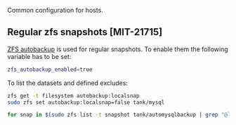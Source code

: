 Common configuration for hosts.

## Regular zfs snapshots [MIT-21715]

[ZFS autobackup](https://github.com/psy0rz/zfs_autobackup) is used for regular snapshots. To enable them the following variable has to be set:

```sh
zfs_autobackup_enabled=true
```

To list the datasets and defined excludes:

```sh
zfs get -t filesystem autobackup:localsnap
sudo zfs set autobackup:localsnap=false tank/mysql

for snap in $(sudo zfs list -t snapshot tank/automysqlbackup | grep "@localsnap-" | awk '{print $1;}'); sudo zfs destroy $snap; end
```
